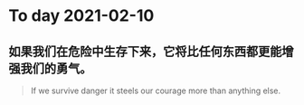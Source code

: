 
# To day 2021-02-10


## 如果我们在危险中生存下来，它将比任何东西都更能增强我们的勇气。
> If we survive danger it steels our courage more than anything else.

    